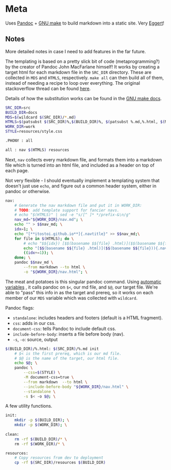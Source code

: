 # Meta
Uses [Pandoc](https://pandoc.org/chunkedhtml-demo/8.14-raw-html.html) +
[GNU make](https://www.gnu.org/software/make/) to build markdown into a static
site. Very [Eggert](https://samueli.ucla.edu/people/paul-eggert/)!

## Notes 
More detailed notes in case I need to add features in the far future.

The templating is based on a pretty slick bit of code (metaprogramming?) by the
creator of Pandoc John MacFarlane himself! It works by creating a target html
for each markdown file in the `SRC_DIR` directory. 
These are collected in `MDS` and `HTMLS`, respectively.
`make all` can then build all of them, instead of needing a recipe to loop
over everything.
The original stackoverflow thread can be found
[here](https://stackoverflow.com/questions/11023543/recursive-directory-parsing-with-pandoc-on-mac).

Details of how the substitution works can be
found in the
[GNU make docs](https://www.gnu.org/software/make/manual/html_node/Text-Functions.html).
```sh
SRC_DIR=src
BUILD_DIR=docs
MDS=$(wildcard $(SRC_DIR)/*.md)
HTMLS=$(patsubst $(SRC_DIR)%,$(BUILD_DIR)%, $(patsubst %.md,%.html, $(MDS)))
WORK_DIR=work
STYLE=resources/style.css

.PHONY : all

all : nav $(HTMLS) resources
```

Next, `nav` collects every markdown file, and formats them into a markdown file
which is turned into an html file, and included as a header on top of each page.

Not very flexible - I should eventually implement a templating system that
doesn't just use `echo`, and figure out a common header system, either in
pandoc or otherwise.

```sh
nav: 
 	# Generate the nav markdown file and put it in WORK_DIR:
 	# TODO: add template support for fancier navs.
	# echo "$(HTMLS)" | sed -e "s/[^ ]* */prefix-&\n/g"
	nav_md="${WORK_DIR}/nav.md"; \
	echo "" > $$nav_md; \
	idx=1; \
	echo "[**itostoi.github.io**]{.navtitle}" >> $$nav_md;\
 	for file in $(HTMLS); do \
		# echo "$${idx}) [$$(basename $${file} .html)]($$(basename $${file}))" >> $$nav_md; \
		echo "[$$(basename $${file} .html)]($$(basename $${file})){.navitem}" >> $$nav_md; \
		((idx+=1)); \
 	done; \
 	pandoc $$nav_md \
 		--from markdown --to html \
 		-o "${WORK_DIR}/nav.html"; \
```

The meat and potatoes is this singular pandoc command. Using 
[automatic variables](https://www.gnu.org/software/make/manual/html_node/Automatic-Variables.html)
, it calls pandoc on `$<`, our md file, and `$@`, our target file. We're able
to "pass" this info in as the target and prereq, so it works on each member
of our `MDS` variable which was collected with `wildcard`.

Pandoc flags:

* `standalone`: includes headers and footers (default is a HTML fragment).
* `css`: adds in our css.
* `document-css`: tells Pandoc to include default css.
* `include-before-body`: inserts a file before body (nav).
* `-s`, `-o`: source, output
```sh
$(BUILD_DIR)/%.html: $(SRC_DIR)/%.md init
	# $< is the first prereq, which is our md file.
	# $@ is the name of the target, our html file.
	echo $@; \
 	pandoc \
		--css=$(STYLE) \
		-M document-css=true \
 		--from markdown  --to html \
 		--include-before-body "${WORK_DIR}/nav.html" \
 	 	--standalone \
 	 	-s $< -o $@; \
```

A few utility functions.
```sh
init:
	mkdir -p $(BUILD_DIR); \
	mkdir -p $(WORK_DIR); \
	
clean:
	rm -rf $(BUILD_DIR)/* \
	rm -rf $(WORK_DIR)/* \

resources:
	# Copy resources from dev to deployment
	cp -rf $(SRC_DIR)/resources $(BUILD_DIR)
```
